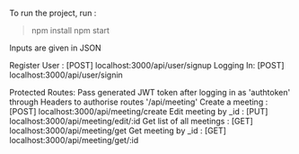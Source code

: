 To run the project, run : 
  > npm install
  > npm start

Inputs are given in JSON

Register User : [POST] localhost:3000/api/user/signup
Logging In:     [POST] localhost:3000/api/user/signin

Protected Routes: Pass generated JWT token after logging in as 'authtoken' through Headers to authorise routes '/api/meeting'
Create a meeting :         [POST] localhost:3000/api/meeting/create
Edit meeting by _id :      [PUT] localhost:3000/api/meeting/edit/:id
Get list of all meetings : [GET] localhost:3000/api/meeting/get
Get meeting by _id :       [GET] localhost:3000/api/meeting/get/:id
